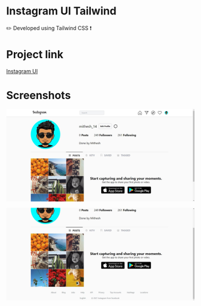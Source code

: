 # Instagram UI Tailwind
✏️ Developed using Tailwind CSS ❗
 
# Project link

<a href="https://mithesh14.github.io/Instagram-UI-Tailwind/">Instagram UI</a>

# Screenshots 

![screenshots](https://github.com/Mithesh14/Instagram-UI-Tailwind/blob/main/images/image1.jpg)

![screenshots](https://github.com/Mithesh14/Instagram-UI-Tailwind/blob/main/images/image2.jpg)

